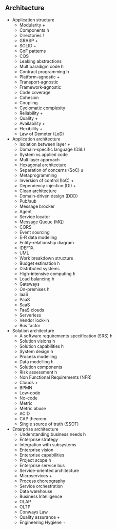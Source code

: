 ## Architecture

- Application structure
  - Modularity +
  - Components h
  - Directories !
  - GRASP +
  - SOLID +
  - GoF patterns
  - CQS
  - Leaking abstractions
  - Multiparadigm code h
  - Contract programming h
  - Platform-agnostic +
  - Transport-agnostic
  - Framework-agnostic
  - Code coverage
  - Cohesion
  - Coupling
  - Cyclomatic complexity
  - Reliability +
  - Quality +
  - Availability +
  - Flexibility +
  - Law of Demeter (LoD)
- Application architecture
  - Isolation between layer +
  - Domain-specific language (DSL)
  - System vs applied code
  - Multilayer approach
  - Hexagonal architecture
  - Separation of concerns (SoC) u
  - Metaprogramming
  - Inversion of control (IoC) +
  - Dependency injection (DI) +
  - Clean architecture
  - Domain-driven design (DDD)
  - Pub/sub
  - Message brocker
  - Agent
  - Service locator
  - Message Queue (MQ)
  - CQRS
  - Event sourcing
  - E-R data modeling
  - Entity-relationship diagram
  - IDEF1X
  - UML
  - Work breakdown structure
  - Budget estimation h
  - Distributed systems
  - High-intensive computing h
  - Load balancing h
  - Gateways
  - On-premises h
  - IaaS
  - PaaS
  - SaaS
  - FaaS clouds
  - Serverless
  - Vendor lock-in
  - Bus factor
- Solution architecture
  - A software requirements specification (SRS) h
  - Solution visions h
  - Solution capabilities h
  - System design h
  - Process modelling
  - Data modelling h
  - Solution components
  - Risk assessment h
  - Non Functional Requirements (NFR)
  - Clouds +
  - BPMN
  - Low-code
  - No-code
  - Metric
  - Metric abuse
  - ACID
  - CAP theorem
  - Single source of truth (SSOT)
- Enterprise architecture
  - Understanding business needs h
  - Enterprise strategy
  - Integration with subsystems
  - Enterprise vision
  - Enterprise capabilities
  - Project scope h
  - Enterprise service bus
  - Service-oriented architecture
  - Microservices +
  - Process choreography
  - Service orchestration
  - Data warehouse
  - Business Intelligence
  - OLAP
  - OLTP
  - Conways Law
  - Quality assurance +
  - Engineering Hygiene +
